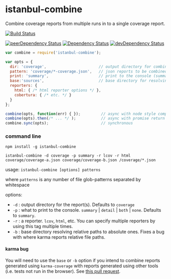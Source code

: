 istanbul-combine
================
Combine coverage reports from multiple runs in to a single coverage report.

[![Build Status](https://travis-ci.org/jamestalmage/istanbul-combine.svg?branch=master)](https://travis-ci.org/jamestalmage/istanbul-combine)

[![peerDependency Status](https://david-dm.org/jamestalmage/istanbul-combine/peer-status.svg)](https://david-dm.org/jamestalmage/istanbul-combine#info=peerDependencies)
[![Dependency Status](https://david-dm.org/jamestalmage/istanbul-combine.svg)](https://david-dm.org/jamestalmage/istanbul-combine)
[![devDependency Status](https://david-dm.org/jamestalmage/istanbul-combine/dev-status.svg)](https://david-dm.org/jamestalmage/istanbul-combine#info=devDependencies)

```javascript
var combine = require('istanbul-combine');

var opts = {
  dir: 'coverage',                       // output directory for combined report(s)
  pattern: 'coverage/*-coverage.json',   // json reports to be combined 
  print: 'summary',                      // print to the console (summary, detail, both, none) 
  base:'sources',                        // base directory for resolving absolute paths, see karma bug
  reporters: {
    html: { /* html reporter options */ },
    cobertura: { /* etc. */ }
  }
};

combine(opts, function(err) { });         // async with node style completion callback
combine(opts).then(/* ... */ );           // async with promise return value
combine.sync(opts);                       // synchronous
```

### command line

```
npm install -g istanbul-combine

istanbul-combine -d coverage -p summary -r lcov -r html coverage/coverage-a.json coverage/coverage-b.json /coverage/*.json
```

usage: `istanbul-combine [options] patterns`

where `patterns` is any number of file glob-patterns separated by whitespace

options:

 * `-d` : output directory for the report(s). Defaults to `coverage`
 * `-p` : what to print to the console. `summary` | `detail` | `both` | `none`. Defaults to `summary`.
 * `-r` : a reporter. `lcov`, `html`, etc. You can specify multiple reporters by using this tag multiple times.
 * `-b` : base directory resolving relative paths to absolute ones. Fixes a bug with where karma reports relative file paths.

#### karma bug

You will need to use the `base` or `-b` option if you intend to combine reports generated using `karma-coverage` with
reports generated using other tools (i.e. tests not run in the browser).
See [this pull request](https://github.com/karma-runner/karma-coverage/pull/163).
